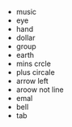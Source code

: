 - music <i class="fa-solid fa-headphones-simple"></i>
- eye <i class="fa-regular fa-eye-slash"></i>
- hand <i class="fa-regular fa-handshake"></i>
- dollar <i class="fa-solid fa-dollar-sign"></i>
- group <i class="fa-solid fa-user-group"></i>
- earth <i class="fa-solid fa-earth-africa"></i>
- mins crcle <i class="fa-solid fa-circle-minus"></i>
- plus circale <i class="fa-solid fa-circle-plus"></i>
- arrow left <i class="fa-solid fa-arrow-right"></i>
- aroow not line <i class="fa-solid fa-chevron-right"></i>
- emal <i class="fa-solid fa-envelope"></i>
- bell <i class="fa-solid fa-bell"></i>
- tab <i class="fa-solid fa-table-cells-large"></i>
